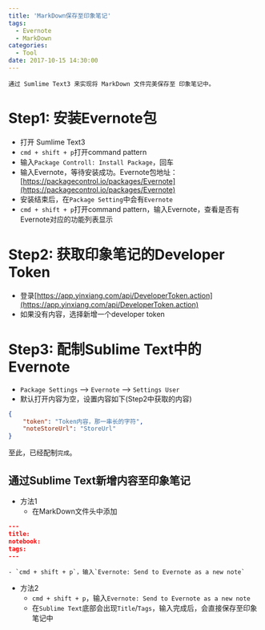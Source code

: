 ```yaml
---
title: 'MarkDown保存至印象笔记'
tags:
  - Evernote
  - MarkDown
categories:
  - Tool
date: 2017-10-15 14:30:00
---
```


```
通过 Sumlime Text3 来实现将 MarkDown 文件完美保存至 印象笔记中。
```

# Step1: 安装Evernote包

- 打开 Sumlime Text3
- `cmd + shift + p`打开command pattern
- 输入`Package Controll: Install Package`，回车
- 输入Evernote，等待安装成功。Evernote包地址：[https://packagecontrol.io/packages/Evernote](https://packagecontrol.io/packages/Evernote)
- 安装结束后，在`Package Setting`中会有`Evernote`
- `cmd + shift + p`打开command pattern，输入Evernote，查看是否有Evernote对应的功能列表显示

# Step2: 获取印象笔记的Developer Token

- 登录[https://app.yinxiang.com/api/DeveloperToken.action](https://app.yinxiang.com/api/DeveloperToken.action)
- 如果没有内容，选择新增一个developer token

# Step3: 配制Sublime Text中的 Evernote

- `Package Settings` --> `Evernote` --> `Settings User`
- 默认打开内容为空，设置内容如下(Step2中获取的内容)

```json
{
	"token": "Token内容，那一串长的字符",
	"noteStoreUrl": "StoreUrl"
}
```

至此，已经配制`完成`。

<!--more-->

## 通过Sublime Text新增内容至印象笔记

- 方法1
	- 在MarkDown文件头中添加

```json
---
title: 
notebook: 
tags: 
---
```

	- `cmd + shift + p`，输入`Evernote: Send to Evernote as a new note`
	
- 方法2
	- `cmd + shift + p`，输入`Evernote: Send to Evernote as a new note`
	- 在`Sublime Text`底部会出现`Title`/`Tags`，输入完成后，会直接保存至印象笔记中




